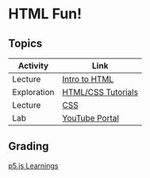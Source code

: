 # HTML Fun!

## Topics

| Activity     | Link
|--------------|---------------------------
| Lecture      | [Intro to HTML](pdfs/01_intro_to_html.pdf)
| Exploration  | [HTML/CSS Tutorials](02_tutorials.md)
| Lecture      | [CSS](pdfs/03_css.pdf)
| Lab          | [YouTube Portal](04_youtube.md)

## Grading
[p5.js Learnings](pdfs/00_Learnings_p5js.pdf)
